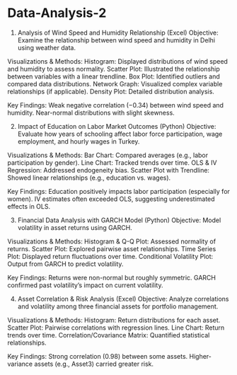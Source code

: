 # Data-Analysis-2

1. Analysis of Wind Speed and Humidity Relationship (Excel)
Objective:
Examine the relationship between wind speed and humidity in Delhi using weather data.

Visualizations & Methods:
Histogram: Displayed distributions of wind speed and humidity to assess normality.
Scatter Plot: Illustrated the relationship between variables with a linear trendline.
Box Plot: Identified outliers and compared data distributions.
Network Graph: Visualized complex variable relationships (if applicable).
Density Plot: Detailed distribution analysis.

Key Findings:
Weak negative correlation (−0.34) between wind speed and humidity.
Near-normal distributions with slight skewness.


2. Impact of Education on Labor Market Outcomes (Python)
Objective:
Evaluate how years of schooling affect labor force participation, wage employment, and hourly wages in Turkey.

Visualizations & Methods:
Bar Chart: Compared averages (e.g., labor participation by gender).
Line Chart: Tracked trends over time.
OLS & IV Regression: Addressed endogeneity bias.
Scatter Plot with Trendline: Showed linear relationships (e.g., education vs. wages).

Key Findings:
Education positively impacts labor participation (especially for women).
IV estimates often exceeded OLS, suggesting underestimated effects in OLS.


3. Financial Data Analysis with GARCH Model (Python)
Objective:
Model volatility in asset returns using GARCH.

Visualizations & Methods:
Histogram & Q-Q Plot: Assessed normality of returns.
Scatter Plot: Explored pairwise asset relationships.
Time Series Plot: Displayed return fluctuations over time.
Conditional Volatility Plot: Output from GARCH to predict volatility.

Key Findings:
Returns were non-normal but roughly symmetric.
GARCH confirmed past volatility’s impact on current volatility.


4. Asset Correlation & Risk Analysis (Excel)
Objective:
Analyze correlations and volatility among three financial assets for portfolio management.

Visualizations & Methods:
Histogram: Return distributions for each asset.
Scatter Plot: Pairwise correlations with regression lines.
Line Chart: Return trends over time.
Correlation/Covariance Matrix: Quantified statistical relationships.

Key Findings:
Strong correlation (0.98) between some assets.
Higher-variance assets (e.g., Asset3) carried greater risk.
